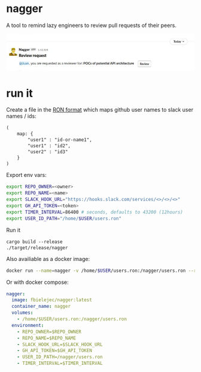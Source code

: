 # nagger

A tool to remind lazy engineers to review pull requests of their peers.

![alt text](https://github.com/fbielejec/nagger/blob/master/screenshot.png?raw=true)

# run it

Create a file in the [RON format](https://github.com/ron-rs/ron) which maps github user names to slack user names / ids:

```ron
(
    map: {
        "user1" : "id-or-name1",
        "user1" : "id2",
        "user2" : "id3"
    }
)
```

Export env vars:

```bash
export REPO_OWNER=<owner>
export REPO_NAME=<name>
export SLACK_HOOK_URL="https://hooks.slack.com/services/<>/<>/<>"
export GH_API_TOKEN=<token>
export TIMER_INTERVAL=86400 # seconds, defaults to 43200 (12hours)
export USER_ID_PATH="/home/$USER/users.ron"
```

Run it

```
cargo build --release
./target/release/nagger
```

Also availiable as a docker image:

```bash
docker run --name=nagger -v /home/$USER/users.ron:/nagger/users.ron --rm --env=REPO_OWNER=$REPO_OWNER --env=REPO_NAME=$REPO_NAME --env=SLACK_HOOK_URL=$SLACK_HOOK_URL --env=GH_API_TOKEN=$GH_API_TOKEN --env=USER_ID_PATH=/nagger/users.ron fbielejec/nagger -d
```

Or with docker compose:

```yaml
nagger:
  image: fbielejec/nagger:latest
  container_name: nagger
  volumes:
    - /home/$USER/users.ron:/nagger/users.ron
  environment:
    - REPO_OWNER=$REPO_OWNER
    - REPO_NAME=$REPO_NAME
    - SLACK_HOOK_URL=$SLACK_HOOK_URL
    - GH_API_TOKEN=$GH_API_TOKEN
    - USER_ID_PATH=/nagger/users.ron
    - TIMER_INTERVAL=$TIMER_INTERVAL
```

